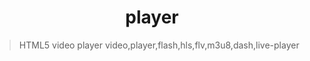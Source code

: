 <h1 align="center">player</h1>

> HTML5 video player
video,player,flash,hls,flv,m3u8,dash,live-player
